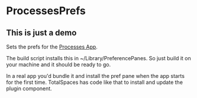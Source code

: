# ProcessesPrefs

## This is just a demo

Sets the prefs for the [Processes App](https://github.com/sdsykes/Processes).

The build script installs this in ~/Library/PreferencePanes. So just build it on your machine and it should be ready to go.

In a real app you'd bundle it and install the pref pane when the app starts for the first time. TotalSpaces has code like that to install and update the plugin component.
